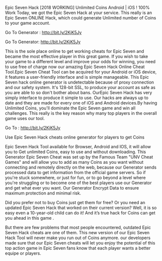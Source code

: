 Epic Seven Hack [2018 WORKING] Unlimited Coins Android | iOS ! 100% Work
Today, we got the Epic Seven Hack at your service. This really is an Epic Seven ONLINE Hack, which could generate Unlimited number of Coins to your game account. 

Go To Generator : http://bit.ly/2KjK5Jy 

Go To Generator: http://bit.ly/2KjK5Jy 

This is the sole place online to get working cheats for Epic Seven and became the most effective player in this great game. If you wish to take your game to a different level and improve your odds for winning, you need to use free of charge now our amazing Epic Seven Hack Online Cheat Tool.Epic Seven Cheat Tool can be acquired for your Android or iOS device, it features a user-friendly interface and is simple manageable. This Epic Seven hack online generator is undetectable because of proxy connection and our safety system. It's 128-bit SSL, to produce your account as safe as you are able to so don't bother about bans. OurEpic Seven Hack has very simply interface to produce it simple to use. Our hacks are always up to date and they are made for every one of iOS and Android devices.By having Unlimited Coins, you'll dominate the Epic Seven game and win all challenges. This really is the key reason why many top players in the overall game uses our tool.

Go To : http://bit.ly/2KjK5Jy


Use Epic Seven Hack cheats online generator for players to get Coins

Epic Seven Hack Tool available for Browser, Android and IOS, it will allow you to Get unlimited Coins, easy to use and without downloading.
This Generator Epic Seven Cheat was set up by the Famous Team "UNV Cheat Games" and will allow you to add as many Coins as you want without connecting and remotely directly on the web, because our Generator sends processed data to get information from the official game servers.
So if you're stuck somewhere, or just for fun, or to go beyond a level where you're struggling or to become one of the best players use our Generator and get what ever you want. Our Generator Encrypt Data to ensure maximum protection and minimal risk.

Did you prefer not to buy Coins just get them for free? Or you need an updated Epic Seven Hack that worked on their current version? Well, it is so easy even a 10-year-old child can do it!
And it’s true hack for Coins can get you ahead in this game .

But there are few problems that most people encountered, outdated Epic Seven Hack cheats are one of them. This new version of our Epic Seven Hack Tool will never make you run out of Coins anymore. our developers made sure that our Epic Seven cheats will let you enjoy the potential of this top action game in Epic Seven fans know that each player wants a better equipe or players.
